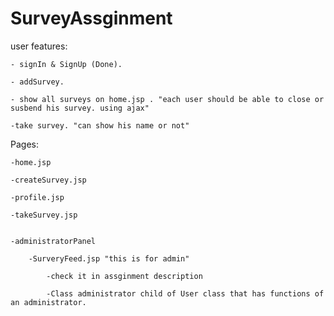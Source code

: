 # SurveyAssginment


user features:
	
	- signIn & SignUp (Done).
	
	- addSurvey.
	
	- show all surveys on home.jsp . "each user should be able to close or susbend his survey. using ajax"
		
	-take survey. "can show his name or not"

Pages:

	-home.jsp
	
	-createSurvey.jsp
	
	-profile.jsp
	
	-takeSurvey.jsp 
	

	-administratorPanel
     		
		-SurveryFeed.jsp "this is for admin"

     		-check it in assginment description

     		-Class administrator child of User class that has functions of an administrator.
	